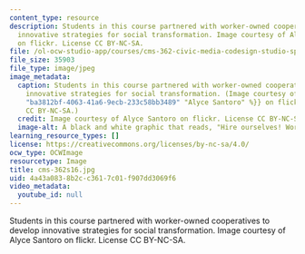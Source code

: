 ```yaml
---
content_type: resource
description: Students in this course partnered with worker-owned cooperatives to develop
  innovative strategies for social transformation. Image courtesy of Alyce Santoro
  on flickr. License CC BY-NC-SA.
file: /ol-ocw-studio-app/courses/cms-362-civic-media-codesign-studio-spring-2016/4a43a0838b2cc3617c01f907dd3069f6_cms-362s16.jpg
file_size: 35903
file_type: image/jpeg
image_metadata:
  caption: Students in this course partnered with worker-owned cooperatives to develop
    innovative strategies for social transformation. (Image courtesy of {{% resource_link
    "ba3812bf-4063-41a6-9ecb-233c58bb3489" "Alyce Santoro" %}} on flickr. License
    CC BY-NC-SA.)
  credit: Image courtesy of Alyce Santoro on flickr. License CC BY-NC-SA.
  image-alt: A black and white graphic that reads, "Hire ourselves! Worker-owned cooperatives."
learning_resource_types: []
license: https://creativecommons.org/licenses/by-nc-sa/4.0/
ocw_type: OCWImage
resourcetype: Image
title: cms-362s16.jpg
uid: 4a43a083-8b2c-c361-7c01-f907dd3069f6
video_metadata:
  youtube_id: null
---
```

Students in this course partnered with worker-owned cooperatives to develop innovative strategies for social transformation. Image courtesy of Alyce Santoro on flickr. License CC BY-NC-SA.
